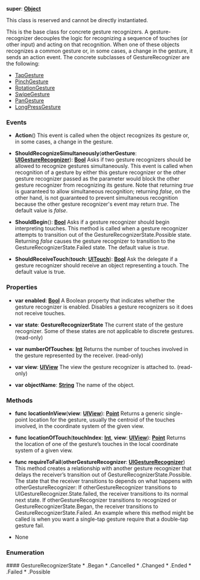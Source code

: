 **super**: **[Object](Object.md)**

This class is reserved and cannot be directly instantiated.

This is the base class for concrete gesture recognizers. A gesture-recognizer decouples the logic for recognizing a sequence of touches (or other input) and acting on that recognition. When one of these objects recognizes a common gesture or, in some cases, a change in the gesture, it sends an action event. The concrete subclasses of GestureRecognizer are the following: <ul><li><a href="./TapGesture.html">TapGesture</a></li><li><a href="./PinchGesture.html">PinchGesture</a></li><li><a href="./RotationGesture.html">RotationGesture</a></li><li><a href="./SwipeGesture.html">SwipeGesture</a></li><li><a href="./PanGesture.html">PanGesture</a></li><li><a href="./LongPressGesture.html">LongPressGesture</a></li></ul>

### Events

* **Action**()
This event is called when the object recognizes its gesture or, in some cases, a change in the gesture.

* **ShouldRecognizeSimultaneously**(**otherGesture**: **[UIGestureRecognizer](UIGestureRecognizer.md)**): <strong>[Bool](../gravity/bool.md)</strong> 
Asks if two gesture recognizers should be allowed to recognize gestures simultaneously. This event is called when recognition of a gesture by either this gesture recognizer or the other gesture recognizer passed as the parameter would block the other gesture recognizer from recognizing its gesture. Note that returning <i>true</i> is guaranteed to allow simultaneous recognition; returning <i>false</i>, on the other hand, is not guaranteed to prevent simultaneous recognition because the other gesture recognizer's event may return <i>true</i>. The default value is <i>false</i>.

* **ShouldBegin**(): <strong>[Bool](../gravity/bool.md)</strong> 
Asks if a gesture recognizer should begin interpreting touches. This method is called when a gesture recognizer attempts to transition out of the GestureRecognizerState.Possible state. Returning <i>false</i> causes the gesture recognizer to transition to the GestureRecognizerState.Failed state. The default value is <i>true</i>.

* **ShouldReceiveTouch**(**touch**: **[UITouch](UITouch.md)**): <strong>[Bool](../gravity/bool.md)</strong> 
Ask the delegate if a gesture recognizer should receive an object representing a touch. The default value is true.



### Properties

* **var** **enabled**: **[Bool](../gravity/bool.md)**
A Boolean property that indicates whether the gesture recognizer is enabled. Disables a gesture recognizers so it does not receive touches.

* **var** **state**: **GestureRecognizerState**
The current state of the gesture recognizer. Some of these states are not applicable to discrete gestures. \(read-only\)

* **var** **numberOfTouches**: **[Int](../gravity/int.md)**
Returns the number of touches involved in the gesture represented by the receiver. \(read-only\)

* **var** **view**: **[UIView](UIView.md)**
The view the gesture recognizer is attached to. \(read-only\)

* **var** **objectName**: **[String](../gravity/string.md)**
The name of the object.



### Methods

* **func** **locationInView**(**view**: **[UIView](UIView.md)**): <strong>[Point](Point.md)</strong> 
Returns a generic single-point location for the gesture, usually the centroid of the touches involved, in the coordinate system of the given view.

* **func** **locationOfTouch**(**touchIndex**: **[Int](../gravity/int.md)**, **view**: **[UIView](UIView.md)**): <strong>[Point](Point.md)</strong> 
Returns the location of one of the gesture’s touches in the local coordinate system of a given view.

* **func** **requireToFail**(**otherGestureRecognizer**: **[UIGestureRecognizer](UIGestureRecognizer.md)**)
This method creates a relationship with another gesture recognizer that delays the receiver’s transition out of GestureRecognizerState.Possible. The state that the receiver transitions to depends on what happens with otherGestureRecognizer: If otherGestureRecognizer transitions to UIGestureRecognizer.State.failed, the receiver transitions to its normal next state. If otherGestureRecognizer transitions to recognized or GestureRecognizerState.Began, the receiver transitions to GestureRecognizerState.Failed.  An example where this method might be called is when you want a single-tap gesture require that a double-tap gesture fail.



* None

### Enumeration

<div name="_enum_GestureRecognizerState"></div>#### GestureRecognizerState
 * .Began
 * .Cancelled
 * .Changed
 * .Ended
 * .Failed
 * .Possible



